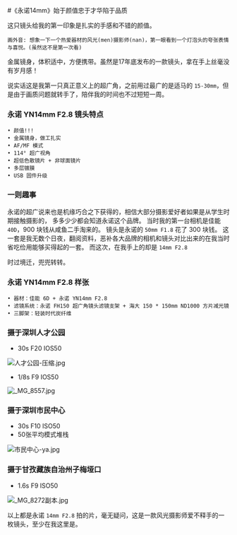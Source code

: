 #《永诺14mm》始于颜值忠于才华陷于品质


这只镜头给我的第一印象是扎实的手感和不错的颜值。

`画外音: 想象一下一个热爱器材的风光(men)摄影师(nan)，第一眼看到一个灯泡头的夸张表情与喜悦。(虽然这不是第一次看)`

金属镜身，体积适中，方便携带。虽然是17年底发布的一款镜头，拿在手上丝毫没有岁月感！

说实话这是我第一只真正意义上的超广角，之前用过最广的是适马的 `15-30mm`，但是由于画质问题就转手了，陪伴我的时间也不过短短一周。

### 永诺 YN14mm F2.8 镜头特点
```
• 颜值!!!
• 金属镜身，做工扎实
• AF/MF 模式
• 114° 超广视角
• 超低色散镜片 + 非球面镜片
• 多层镀膜
• USB 固件升级
```

### 一则趣事

永诺的超广说来也是机缘巧合之下获得的，相信大部分摄影爱好者如果是从学生时期接触摄影的，
多多少少都会知道永诺这个品牌。
当时我的第一台相机是佳能 `40D`，900 块钱从咸鱼二手淘来的。
镜头是永诺的 `50mm F1.8` 花了 300 块钱。
这一套是我无数个日夜，翻阅资料，恶补各大品牌的相机和镜头对比出来的在我当时省吃俭用能够买得起的一套。
而这次，在我手上的却是 `14mm F2.8`

时过境迁，兜兜转转。

### 永诺 YN14mm F2.8 样张

```
• 器材：佳能 6D + 永诺 YN14mm F2.8
• 滤镜系统：永诺 FH150 超广角镜头滤镜支架 + 海大 150 * 150mm ND1000 方片减光镜
• 三脚架：轻装时代炭纤维
```

### 摄于深圳人才公园
- 30s F20 IOS50

![人才公园-压缩.jpg](http://ww1.sinaimg.cn/large/a760927bgy1gkiynlsbmwj218z0u07wh.jpg)

- 1/8s F9 IOS50

![_MG_8557.jpg](http://ww1.sinaimg.cn/large/a760927bgy1gkiyn4cqguj23yv28d7wn.jpg)

### 摄于深圳市民中心
- 30s F10 ISO50
- 50张平均模式堆栈

![市民中心-ya.jpg](http://ww1.sinaimg.cn/large/a760927bgy1gkiynvwdm7j21900u0kjf.jpg)

### 摄于甘孜藏族自治州子梅垭口
- 1.6s F9 ISO50

![_MG_8272副本.jpg](http://ww1.sinaimg.cn/large/a760927bgy1gkiymih6qoj23jz2dcb2h.jpg)

以上都是永诺 `14mm F2.8` 拍的片，毫无疑问，这是一款风光摄影师爱不释手的一枚镜头，至少在我这里是。

